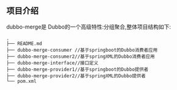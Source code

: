 ## 项目介绍
dubbo-merge是 Dubbo的一个高级特性:分组聚合,整体项目结构如下:
```text
.
├── README.md
├── dubbo-merge-consumer //基于springboot的Dubbo消费者应用
├── dubbo-merge-consumer2//基于springXML的Dubbo消费者应用
├── dubbo-merge-interface//接口定义
├── dubbo-merge-provider1//基于springboot的Dubbo提供者
├── dubbo-merge-provider2//基于springXML的Dubbo提供者
└── pom.xml
```